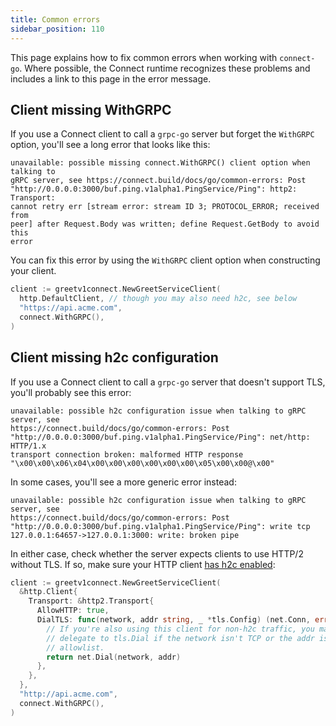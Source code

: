 ```yaml
---
title: Common errors
sidebar_position: 110
---
```


This page explains how to fix common errors when working with `connect-go`.
Where possible, the Connect runtime recognizes these problems and includes a
link to this page in the error message.

## Client missing WithGRPC

If you use a Connect client to call a `grpc-go` server but forget the `WithGRPC`
option, you'll see a long error that looks like this:

```
unavailable: possible missing connect.WithGRPC() client option when talking to
gRPC server, see https://connect.build/docs/go/common-errors: Post
"http://0.0.0.0:3000/buf.ping.v1alpha1.PingService/Ping": http2: Transport:
cannot retry err [stream error: stream ID 3; PROTOCOL_ERROR; received from
peer] after Request.Body was written; define Request.GetBody to avoid this
error
```

You can fix this error by using the `WithGRPC` client option when constructing
your client.

```go
client := greetv1connect.NewGreetServiceClient(
  http.DefaultClient, // though you may also need h2c, see below
  "https://api.acme.com",
  connect.WithGRPC(),
)
```

## Client missing h2c configuration

If you use a Connect client to call a `grpc-go` server that doesn't support
TLS, you'll probably see this error:

```
unavailable: possible h2c configuration issue when talking to gRPC server, see
https://connect.build/docs/go/common-errors: Post
"http://0.0.0.0:3000/buf.ping.v1alpha1.PingService/Ping": net/http: HTTP/1.x
transport connection broken: malformed HTTP response
"\x00\x00\x06\x04\x00\x00\x00\x00\x00\x00\x05\x00\x00@\x00"
```

In some cases, you'll see a more generic error instead:

```
unavailable: possible h2c configuration issue when talking to gRPC server, see
https://connect.build/docs/go/common-errors: Post
"http://0.0.0.0:3000/buf.ping.v1alpha1.PingService/Ping": write tcp
127.0.0.1:64657->127.0.0.1:3000: write: broken pipe
```

In either case, check whether the server expects clients to use HTTP/2 without
TLS. If so, make sure your HTTP client [has h2c enabled](deployment.md#h2c):

```go
client := greetv1connect.NewGreetServiceClient(
  &http.Client{
    Transport: &http2.Transport{
      AllowHTTP: true,
      DialTLS: func(network, addr string, _ *tls.Config) (net.Conn, error) {
        // If you're also using this client for non-h2c traffic, you may want to
        // delegate to tls.Dial if the network isn't TCP or the addr isn't in an
        // allowlist.
        return net.Dial(network, addr)
      },
    },
  },
  "http://api.acme.com",
  connect.WithGRPC(),
)
```
